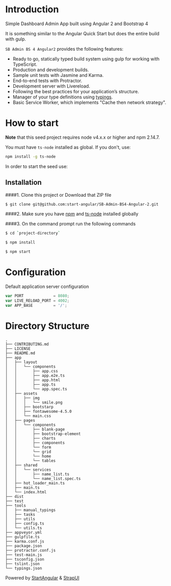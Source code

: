 # Introduction

Simple Dashboard Admin App built using Angular 2 and Bootstrap 4

It is something similar to the Angular Quick Start but does the entire build with gulp.

`SB Admin BS 4 Angular2` provides the following features:

- Ready to go, statically typed build system using gulp for working with TypeScript.
- Production and development builds.
- Sample unit tests with Jasmine and Karma.
- End-to-end tests with Protractor.
- Development server with Livereload.
- Following the best practices for your application’s structure.
- Manager of your type definitions using [typings](https://github.com/typings/typings).
- Basic Service Worker, which implements "Cache then network strategy".

# How to start

**Note** that this seed project requires node v4.x.x or higher and npm 2.14.7.

You must have `ts-node` installed as global. If you don't, use:

```bash
npm install -g ts-node
```

In order to start the seed use:
## Installation
####1. Clone this project or Download that ZIP file

```sh
$ git clone git@github.com:start-angular/SB-Admin-BS4-Angular-2.git
```

####2.  Make sure you have [npm](https://www.npmjs.org/) and [ts-node](https://www.npmjs.com/package/ts-node) installed globally

####3. On the command prompt run the following commands

```sh
$ cd `project-directory`
```

```sh
$ npm install 
```

```sh
$ npm start
```

# Configuration

Default application server configuration

```javascript
var PORT             = 8080;
var LIVE_RELOAD_PORT = 4002;
var APP_BASE         = '/';
```

# Directory Structure

```
.
├── CONTRIBUTING.md
├── LICENSE
├── README.md
├── app
│   ├── layout
│   │   └── components
│   │       ├── app.css
│   │       ├── app.e2e.ts
│   │       ├── app.html
│   │       ├── app.ts
│   │       └── app.spec.ts
│   ├── assets
│   │   ├── img
│   │   │   └── smile.png
│   │   ├── bootstarp
│   │   ├── fontawesome-4.5.0
│   │   └── main.css
│   ├── pages
│   │   └── components
│   │       ├── blank-page
│   │       ├── bootstrap-element
│   │       ├── charts
│   │       ├── components
│   │       └── form
│   │       └── grid
│   │       └── home
│   │       └── tables
│   ├── shared
│   │   └── services
│   │       ├── name_list.ts
│   │       └── name_list.spec.ts
│   ├── hot_loader_main.ts
│   ├── main.ts
│   └── index.html
├── dist
├── test
├── tools
│   ├── manual_typings
│   ├── tasks
│   ├── utils
│   ├── config.ts
│   └── utils.ts
├── appveyor.yml
├── gulpfile.ts
├── karma.conf.js
├── package.json
├── protractor.conf.js
├── test-main.js
├── tsconfig.json
├── tslint.json
└── typings.json
```

Powered by [StartAngular](http://startangular.com/) & [StrapUI](http://strapui.com/)